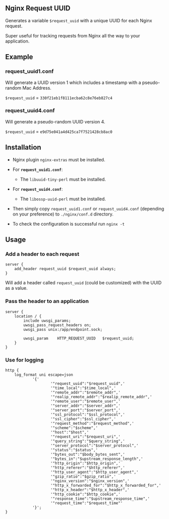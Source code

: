 ## Nginx Request UUID
Generates a variable `$request_uuid` with a unique UUID for each Nginx request. 

Super useful for tracking requests from Nginx all the way to your application.

## Example
### request_uuid1.conf
Will generate a UUID version 1 which includes a timestamp with a pseudo-random Mac Address.

`$request_uuid` = `330f21eb1f8111ecba62c8e76eb827c4`


### request_uuid4.conf
Will generate a pseudo-random UUID version 4.

`$request_uuid` = `e9d75e041a4d425ca7f7521428cb8ac0`

## Installation

 - Nginx plugin `nginx-extras` must be installed.

 - For **`request_uuid1.conf`**:
   - The `libuuid-tiny-perl` must be installed.

 - For **`request_uuid4.conf`**:
   - The `libossp-uuid-perl` must be installed.

 - Then simply copy `request_uuid1.conf` or `request_uuid4.conf` (depending on your preference) to `./nginx/conf.d` directory.

 - To check the configuration is successful run `nginx -t`

## Usage

### Add a header to each request
    server {     
        add_header request_uuid $request_uuid always;
    }
    
Will add a header called `request_uuid` (could be customized) with the UUID as a value.

### Pass the header to an application
    server {     
        location / {
            include uwsgi_params;
            uwsgi_pass_request_headers on;
            uwsgi_pass unix:/app/endpoint.sock;

            uwsgi_param    HTTP_REQUEST_UUID   $request_uuid;
        }
    }

### Use for logging
    http {
        log_format uni escape=json
                '{'
                        '"request_uuid":"$request_uuid",'
                        '"time_local":"$time_local",'
                        '"remote_addr":"$remote_addr",'
                        '"realip_remote_addr":"$realip_remote_addr",'
                        '"remote_user":"$remote_user",'
                        '"server_addr":"$server_addr",'
                        '"server_port":"$server_port",'
                        '"ssl_protocol":"$ssl_protocol",'
                        '"ssl_cipher":"$ssl_cipher",'
                        '"request_method":"$request_method",'
                        '"scheme":"$scheme",'
                        '"host":"$host",'
                        '"request_uri":"$request_uri",'
                        '"query_string":"$query_string",'
                        '"server_protocol":"$server_protocol",'
                        '"status":"$status",'
                        '"bytes_out":"$body_bytes_sent",'
                        '"bytes_in":"$upstream_response_length",'
                        '"http_origin":"$http_origin",'
                        '"http_referer":"$http_referer",'
                        '"http_user_agent":"$http_user_agent",'
                        '"gzip_ratio":"$gzip_ratio",'
                        '"nginx_version":"$nginx_version",'
                        '"http_x_forwarded_for":"$http_x_forwarded_for",'
                        '"http_x_header":"$http_x_header",'
                        '"http_cookie":"$http_cookie",'
                        '"response_time":"$upstream_response_time",'
                        '"request_time":"$request_time"'
                '}';
    }
